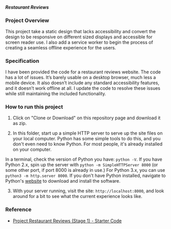 #### _Restaurant Reviews_

### Project Overview

This project take a static design that lacks accessibility and convert the design to be responsive on different sized displays and accessible for screen reader use. I also add a service worker to begin the process of creating a seamless offline experience for the users.

### Specification

I have been provided the code for a restaurant reviews website. The code has a lot of issues. It’s barely usable on a desktop browser, much less a mobile device. It also doesn’t include any standard accessibility features, and it doesn’t work offline at all. I update the code to resolve these issues while still maintaining the included functionality.

### How to run this project

1. Click on "Clone or Download" on this repository page and download it as zip.

2. In this folder, start up a simple HTTP server to serve up the site files on your local computer. Python has some simple tools to do this, and you don't even need to know Python. For most people, it's already installed on your computer.

In a terminal, check the version of Python you have: `python -V`. If you have Python 2.x, spin up the server with `python -m SimpleHTTPServer 8000` (or some other port, if port 8000 is already in use.) For Python 3.x, you can use `python3 -m http.server 8000`. If you don't have Python installed, navigate to Python's [website](https://www.python.org/) to download and install the software.

3. With your server running, visit the site: `http://localhost:8000`, and look around for a bit to see what the current experience looks like.

### Reference

* [Project Restaurant Reviews (Stage 1) - Starter Code](https://github.com/udacity/mws-restaurant-stage-1)
